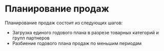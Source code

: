 # Планирование продаж

Планирование продаж состоит из следующих шагов:

- Загрузка единого годового плана в разрезе товарных категорий и групп партнеров
- Разбиение годового плана продаж по меньшим периодам